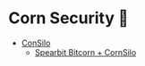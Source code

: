 # Corn Security 🌽

- [ConSilo](cornsilo)
  - [Spearbit Bitcorn + CornSilo](cornsilo/Spearbit-Bitcorn-CornSilo-Review.pdf)
